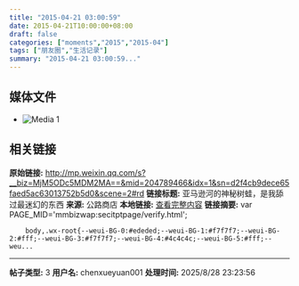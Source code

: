 ```yaml
---
title: "2015-04-21 03:00:59"
date: 2015-04-21T10:00:00+08:00
draft: false
categories: ["moments","2015","2015-04"]
tags: ["朋友圈","生活记录"]
summary: "2015-04-21 03:00:59..."
---
```


## 媒体文件

- ![Media 1](/Moments/photos/2015-04-21/201504210300590.jpg)

## 相关链接

**原始链接:** http://mp.weixin.qq.com/s?__biz=MjM5ODc5MDM2MA==&mid=204789466&idx=1&sn=d2f4cb9dece65faed5ac63013752b5d0&scene=2#rd
**链接标题:** 亚马逊河的神秘树蛙，是我舔过最迷幻的东西
**来源:** 公路商店
**本地链接:** [查看完整内容](/link_content/2015/04/2015-04-21/link_content/)
**链接摘要:** var PAGE_MID='mmbizwap:secitptpage/verify.html';

        
        body,.wx-root{--weui-BG-0:#ededed;--weui-BG-1:#f7f7f7;--weui-BG-2:#fff;--weui-BG-3:#f7f7f7;--weui-BG-4:#4c4c4c;--weui-BG-5:#fff;--weu...

---

**帖子类型:** 3
**用户名:** chenxueyuan001
**处理时间:** 2025/8/28 23:23:56